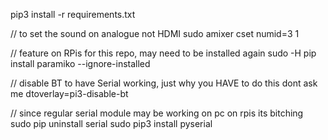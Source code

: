 pip3 install -r requirements.txt

// to set the sound on analogue not HDMI
sudo amixer cset numid=3 1

// feature on RPis for this repo, may need to be installed again
sudo -H pip install paramiko --ignore-installed

// disable BT to have Serial working, just why you HAVE to do this dont ask me
dtoverlay=pi3-disable-bt

// since regular serial module may be working on pc on rpis its bitching
sudo pip uninstall serial 
sudo pip3 install pyserial

